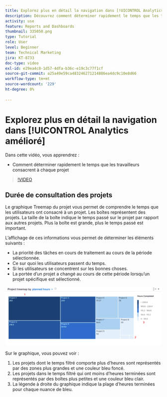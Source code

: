 ```yaml
---
title: Explorez plus en détail la navigation dans [!UICONTROL Analytics amélioré]
description: Découvrez comment déterminer rapidement le temps que les travailleurs consacrent à chaque projet dans Workfront.
activity: use
feature: Reports and Dashboards
thumbnail: 335050.png
type: Tutorial
role: User
level: Beginner
team: Technical Marketing
jira: KT-8733
doc-type: video
exl-id: e29ea4c8-1d57-4dfa-b36c-e19c3c77f1cf
source-git-commit: a25a49e59ca483246271214886ea4dc9c10e8d66
workflow-type: tm+mt
source-wordcount: '229'
ht-degree: 0%

---
```


# Explorez plus en détail la navigation dans [!UICONTROL Analytics amélioré]

Dans cette vidéo, vous apprendrez :

* Comment déterminer rapidement le temps que les travailleurs consacrent à chaque projet

>[!VIDEO](https://video.tv.adobe.com/v/335050/?quality=12&learn=on)

## Durée de consultation des projets

Le graphique Treemap du projet vous permet de comprendre le temps que les utilisateurs ont consacré à un projet. Les boîtes représentent des projets. La taille de la boîte indique le temps passé sur le projet par rapport aux autres projets. Plus la boîte est grande, plus le temps passé est important.

L’affichage de ces informations vous permet de déterminer les éléments suivants :

* La priorité des tâches en cours de traitement au cours de la période sélectionnée.
* Ce sur quoi les utilisateurs passent du temps.
* Si les utilisateurs se concentrent sur les bonnes choses.
* La portée d’un projet a changé au cours de cette période lorsqu’un projet spécifique est sélectionné.

![Image montrant un graphique Treemap du projet avec des chiffres sur les zones décrites dans les puces ci-dessous](assets/section-2-7.png)

Sur le graphique, vous pouvez voir :

1. Les projets dont le temps filtré comporte plus d’heures sont représentés par des zones plus grandes et une couleur bleu foncé.
1. Les projets dans le temps filtré qui ont moins d’heures terminées sont représentés par des boîtes plus petites et une couleur bleu clair.
1. La légende à droite du graphique indique la plage d’heures terminées pour chaque nuance de bleu.
